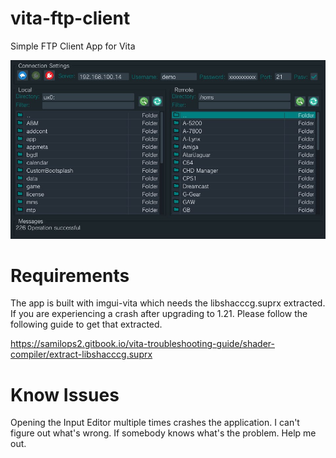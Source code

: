# vita-ftp-client
Simple FTP Client App for Vita

![Preview](/screenshot/preview.jpg)

# Requirements
The app is built with imgui-vita which needs the libshacccg.suprx extracted. If you are experiencing a crash after upgrading to 1.21. Please follow the following guide to get that extracted.

https://samilops2.gitbook.io/vita-troubleshooting-guide/shader-compiler/extract-libshacccg.suprx

# Know Issues
Opening the Input Editor multiple times crashes the application. I can't figure out what's wrong. If somebody knows what's the problem. Help me out.
